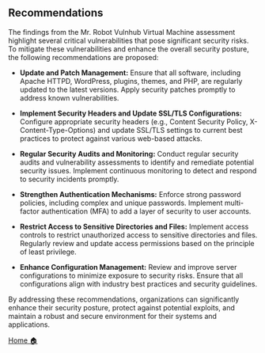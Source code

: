 ## Recommendations

The findings from the Mr. Robot Vulnhub Virtual Machine assessment highlight several critical vulnerabilities that pose significant security risks. To mitigate these vulnerabilities and enhance the overall security posture, the following recommendations are proposed:

- **Update and Patch Management:** Ensure that all software, including Apache HTTPD, WordPress, plugins, themes, and PHP, are regularly updated to the latest versions. Apply security patches promptly to address known vulnerabilities.

- **Implement Security Headers and Update SSL/TLS Configurations:** Configure appropriate security headers (e.g., Content Security Policy, X-Content-Type-Options) and update SSL/TLS settings to current best practices to protect against various web-based attacks.

- **Regular Security Audits and Monitoring:** Conduct regular security audits and vulnerability assessments to identify and remediate potential security issues. Implement continuous monitoring to detect and respond to security incidents promptly.

- **Strengthen Authentication Mechanisms:** Enforce strong password policies, including complex and unique passwords. Implement multi-factor authentication (MFA) to add a layer of security to user accounts.

- **Restrict Access to Sensitive Directories and Files:** Implement access controls to restrict unauthorized access to sensitive directories and files. Regularly review and update access permissions based on the principle of least privilege.

- **Enhance Configuration Management:** Review and improve server configurations to minimize exposure to security risks. Ensure that all configurations align with industry best practices and security guidelines.

By addressing these recommendations, organizations can significantly enhance their security posture, protect against potential exploits, and maintain a robust and secure environment for their systems and applications.


<div class="button-container" markdown="1">

<a href="/Career-Simulation-4/" class="md-button md-button--secondary">Home 🏠</a>


</div>